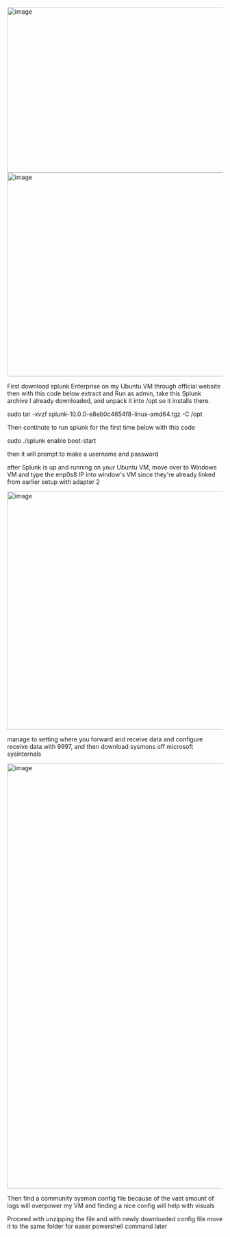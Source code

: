 <img width="771" height="386" alt="image" src="https://github.com/user-attachments/assets/d98a0208-8448-4105-a37e-8676ef3c5a33" />

<img width="762" height="475" alt="image" src="https://github.com/user-attachments/assets/23d9f523-3984-4eb9-bc56-97fe39881f72" />

First download splunk Enterprise on my Ubuntu VM through official website then with this code below extract and Run as admin, take this Splunk archive I already downloaded, and unpack it into /opt so it installs there.

sudo tar -xvzf splunk-10.0.0-e8eb0c4654f8-linux-amd64.tgz -C /opt

Then continute to run splunk for the first time below with this code

sudo ./splunk enable boot-start

then it will prompt to make a username and password

after Splunk is up and running on your Ubuntu VM, move over to Windows VM and type the enp0s8 IP into window's VM since they're already linked from earlier setup with adapter 2

<img width="1550" height="555" alt="image" src="https://github.com/user-attachments/assets/a8f68c29-b2d7-4f02-becf-5b8051aa751a" />

manage to setting where you forward and receive data and configure receive data with 9997, and then download sysmons off microsoft sysinternals

<img width="823" height="991" alt="image" src="https://github.com/user-attachments/assets/81a3a842-f9ca-4be0-9ffd-55311cc901b9" />

Then find a community sysmon config file because of the vast amount of logs will overpower my VM and finding a nice config will help with visuals

Proceed with unzipping the file and with newly downloaded config file move it to the same folder for easer powershell command later



